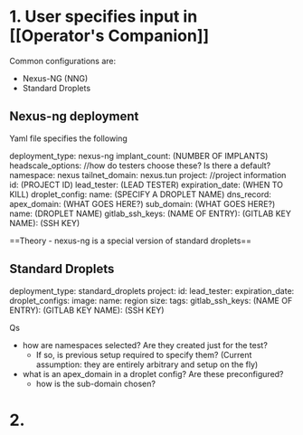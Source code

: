 
# 1. User specifies input in [[Operator's Companion]]

Common configurations are:
- Nexus-NG (NNG)
- Standard Droplets 

## Nexus-ng deployment 

Yaml file specifies the following

deployment_type: nexus-ng 
implant_count: (NUMBER OF IMPLANTS)
headscale_options: //how do testers choose these? Is there a default?
	namespace: nexus
	tailnet_domain: nexus.tun
project: //project information 
	id: (PROJECT ID)
	lead_tester: (LEAD TESTER)
expiration_date: (WHEN TO KILL)
droplet_config: 
	name: (SPECIFY A DROPLET NAME)
	dns_record:
		apex_domain: (WHAT GOES HERE?)
		sub_domain: (WHAT GOES HERE?)
	 name: (DROPLET NAME)
gitlab_ssh_keys:
	(NAME OF ENTRY):
		(GITLAB KEY NAME): (SSH KEY)

==Theory - nexus-ng is a special version of standard droplets== 

## Standard Droplets 

deployment_type: standard_droplets
project:
	id: 
	lead_tester:
expiration_date:
droplet_configs:
	image: 
	name:
	region
	size:
tags:
gitlab_ssh_keys:
	(NAME OF ENTRY):
		(GITLAB KEY NAME): (SSH KEY)

Qs
- how are namespaces selected? Are they created just for the test?
	- If so, is previous setup required to specify them? (Current assumption: they are entirely arbitrary and setup on the fly)
- what is an apex_domain in a droplet config? Are these preconfigured? 
	- how is the sub-domain chosen? 


# 2. 